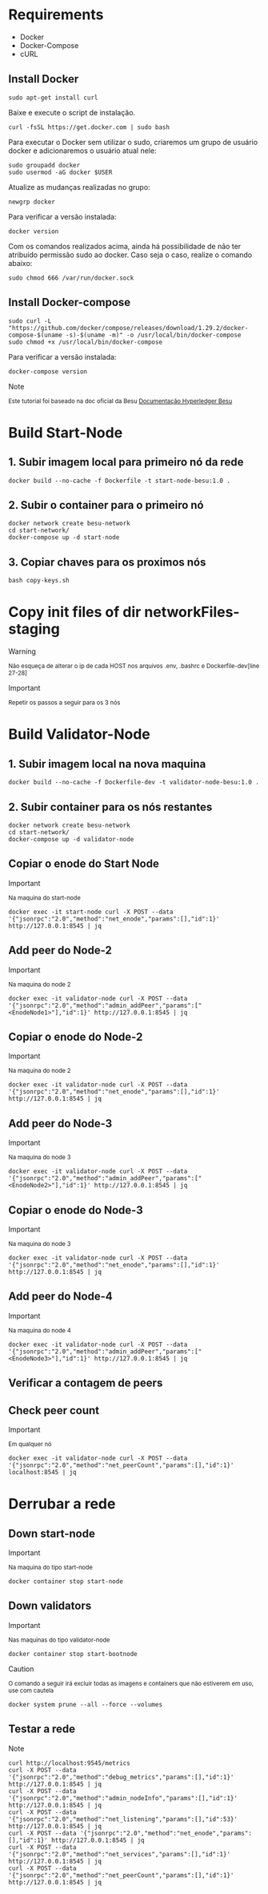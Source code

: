 # Requirements
- Docker
- Docker-Compose
- cURL

## Install Docker
``` 
sudo apt-get install curl
```
Baixe e execute o script de instalação.

```
curl -fsSL https://get.docker.com | sudo bash
```
Para executar o Docker sem utilizar o sudo, criaremos um grupo de usuário docker e adicionaremos o usuário atual nele:
```
sudo groupadd docker
sudo usermod -aG docker $USER
```
Atualize as mudanças realizadas no grupo:
```
newgrp docker
```
Para verificar a versão instalada:
```
docker version
```
Com os comandos realizados acima, ainda há possibilidade de não ter atribuído permissão sudo ao docker. Caso seja o caso, realize o comando abaixo:
```
sudo chmod 666 /var/run/docker.sock
```

## Install Docker-compose
```
sudo curl -L "https://github.com/docker/compose/releases/download/1.29.2/docker-compose-$(uname -s)-$(uname -m)" -o /usr/local/bin/docker-compose
sudo chmod +x /usr/local/bin/docker-compose
```
Para verificar a versão instalada:
```
docker-compose version
```
> [!NOTE]
> <sup>Este tutorial foi baseado na doc oficial da Besu [Documentação Hyperledger Besu](https://besu.hyperledger.org/private-networks/tutorials/permissioning)</sup>

# Build Start-Node
## 1. Subir imagem local para primeiro nó da rede
```
docker build --no-cache -f Dockerfile -t start-node-besu:1.0 .
```
## 2. Subir o container para o primeiro nó
```
docker network create besu-network
cd start-network/
docker-compose up -d start-node
```
## 3. Copiar chaves para os proximos nós 
```
bash copy-keys.sh
```
# Copy init files of dir networkFiles-staging 
> [!WARNING]
> <sup>Não esqueça de alterar o ip de cada HOST nos arquivos .env, .bashrc e Dockerfile-dev[line 27-28]</sup>

> [!IMPORTANT]
> <sup>Repetir os passos a seguir para os 3 nós</sup>
# Build Validator-Node

## 1. Subir imagem local na nova maquina
```
docker build --no-cache -f Dockerfile-dev -t validator-node-besu:1.0 .
```
## 2. Subir container para os nós restantes
```
docker network create besu-network
cd start-network/
docker-compose up -d validator-node
```
## Copiar o enode do Start Node 
> [!IMPORTANT]
> <sup>Na maquina do start-node</sup>
```
docker exec -it start-node curl -X POST --data '{"jsonrpc":"2.0","method":"net_enode","params":[],"id":1}' http://127.0.0.1:8545 | jq  
```
## Add peer do Node-2 
> [!IMPORTANT]
> <sup>Na maquina do node 2</sup>
```
docker exec -it validator-node curl -X POST --data '{"jsonrpc":"2.0","method":"admin_addPeer","params":["<EnodeNode1>"],"id":1}' http://127.0.0.1:8545 | jq 
```
## Copiar o enode do Node-2 
> [!IMPORTANT]
> <sup>Na maquina do node 2</sup>
```
docker exec -it validator-node curl -X POST --data '{"jsonrpc":"2.0","method":"net_enode","params":[],"id":1}' http://127.0.0.1:8545 | jq  
```
## Add peer do Node-3
> [!IMPORTANT]
> <sup>Na maquina do node 3</sup>
```
docker exec -it validator-node curl -X POST --data '{"jsonrpc":"2.0","method":"admin_addPeer","params":["<EnodeNode2>"],"id":1}' http://127.0.0.1:8545 | jq 
```
## Copiar o enode do Node-3
> [!IMPORTANT]
> <sup>Na maquina do node 3</sup>
```
docker exec -it validator-node curl -X POST --data '{"jsonrpc":"2.0","method":"net_enode","params":[],"id":1}' http://127.0.0.1:8545 | jq
```
## Add peer do Node-4
> [!IMPORTANT]
> <sup>Na maquina do node 4</sup>
```
docker exec -it validator-node curl -X POST --data '{"jsonrpc":"2.0","method":"admin_addPeer","params":["<EnodeNode3>"],"id":1}' http://127.0.0.1:8545 | jq 
```
## Verificar a contagem de peers
## Check peer count
> [!IMPORTANT]
> <sup>Em qualquer nó</sup>
```
docker exec -it validator-node curl -X POST --data '{"jsonrpc":"2.0","method":"net_peerCount","params":[],"id":1}' localhost:8545 | jq 
```
# Derrubar a rede 
## Down start-node
> [!IMPORTANT]
> <sup>Na maquina do tipo start-node</sup>
```
docker container stop start-node
```
## Down validators
> [!IMPORTANT]
> <sup>Nas maquinas do tipo validator-node</sup>
```
docker container stop start-bootnode
```
> [!CAUTION]
> <sup>O comando a seguir irá excluir todas as imagens e containers que não estiverem em uso, use com cautela</sup>
```
docker system prune --all --force --volumes
```
## Testar a rede 

> [!NOTE]
> <sup>
```
curl http://localhost:9545/metrics 
curl -X POST --data '{"jsonrpc":"2.0","method":"debug_metrics","params":[],"id":1}' http://127.0.0.1:8545 | jq
curl -X POST --data '{"jsonrpc":"2.0","method":"admin_nodeInfo","params":[],"id":1}' http://127.0.0.1:8545 | jq
curl -X POST --data '{"jsonrpc":"2.0","method":"net_listening","params":[],"id":53}' http://127.0.0.1:8545 | jq
curl -X POST --data '{"jsonrpc":"2.0","method":"net_enode","params":[],"id":1}' http://127.0.0.1:8545 | jq
curl -X POST --data '{"jsonrpc":"2.0","method":"net_services","params":[],"id":1}' http://127.0.0.1:8545 | jq
curl -X POST --data '{"jsonrpc":"2.0","method":"net_peerCount","params":[],"id":1}' http://127.0.0.1:8545 | jq
```
</sup>
